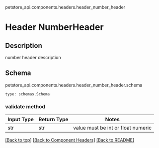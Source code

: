 petstore_api.components.headers.header_number_header
# Header NumberHeader

## Description
number header description

## Schema
petstore_api.components.headers.header_number_header.schema
```
type: schemas.Schema
```

### validate method
Input Type | Return Type | Notes
------------ | ------------- | -------------
str | str | value must be int or float numeric

[[Back to top]](#top) [[Back to Component Headers]](../../../README.md#Component-Headers) [[Back to README]](../../../README.md)
